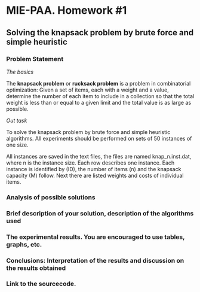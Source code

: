 # MIE-PAA. Homework #1 


## Solving the knapsack problem by brute force and simple heuristic

### Problem Statement

*The basics*

The **knapsack problem** or **rucksack problem** is a problem in combinatorial optimization: Given a set of items, each with a weight and a value, determine the number of each item to include in a collection so that the total weight is less than or equal to a given limit and the total value is as large as possible.

*Out task*

To solve the knapsack problem by brute force and simple heuristic algorithms. All experiments should be performed on sets of 50 instances of one size. 

All instances are saved in the text files, the files are named knap_n.inst.dat, where n is the instance size. Each row describes one instance. Each instance is identified by (ID), the number of items (n) and the knapsack capacity (M) follow. Next there are listed weights and costs of individual items.

### Analysis of possible solutions

### Brief description of your solution, description of the algorithms used

### The experimental results. You are encouraged to use tables, graphs, etc.

### Conclusions: Interpretation of the results and discussion on the results obtained

### Link to the sourcecode.
